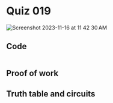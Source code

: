 # Quiz 019
<img width="max" alt="Screenshot 2023-11-16 at 11 42 30 AM" src="https://github.com/hasmhib/unit2-2024/assets/142870448/731342da-e180-489d-9dcc-76d8f9bfadcb">

## Code

```py

```

## Proof of work

## Truth table and circuits
